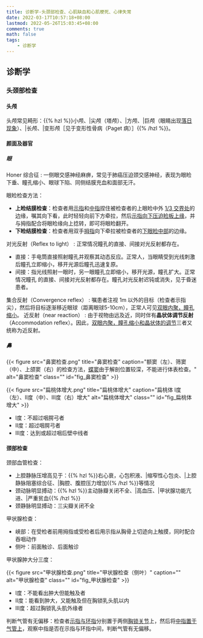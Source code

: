 ```yaml
---
title: 诊断学-头颈部检查、心肌缺血和心肌梗死、心律失常
date: 2022-03-17T10:57:18+08:00
lastmod: 2022-05-26T15:03:45+08:00
comments: true
math: false
tags:
    - 诊断学
---
```


## 诊断学

### 头颈部检查

#### 头颅

头颅常见畸形：{{% hzl %}}小颅、|尖颅（塔颅）、|方颅、|巨颅（眼睛出现<ins>落日现象</ins>）、|长颅、|变形颅［见于变形性骨病（Paget 病）］{{% /hzl %}}。

#### 颜面及器官

##### 眼

Honer 综合征
: 一侧眼交感神经麻痹，常见于肺癌压迫颈交感神经，表现为眼睑下垂、瞳孔缩小、眼球下陷、同侧结膜充血和面部无汗。

眼睑检查方法：

- **上睑结膜检查**：检查者用<ins>示指</ins>和<ins>中指</ins>捏住被检查者的上眼睑中外 <ins>1/3 交界处</ins>的边缘，嘱其向下看，此时轻轻向前下方牵拉，然后<ins>示指向下压迫睑板上缘</ins>，并与拇指配合将眼睑缘向上捻转，即可将眼睑翻开。
- **下睑结膜检查**：检查者用双手<ins>拇指</ins>向下牵拉被检查者的<ins>下眼睑中部</ins>的边缘。

对光反射（Reflex to light）
: 正常情况瞳孔的直接、间接对光反射都存在。

- 直接：手电筒直接照射瞳孔并观察其动态反应。正常人，当眼睛受到光线刺激后瞳孔立即缩小，移开光源后瞳孔迅速复原。
- 间接：指光线照射一眼时，另一眼瞳孔立即缩小，移开光源，瞳孔扩大。正常情况瞳孔 的直接、间接对光反射都存在。瞳孔对光反射迟钝或消失，见于昏迷患者。

集合反射（Convergence reflex）
: 嘱患者注视 1m 以外的目标（检查者示指尖），然后将目标逐渐移近眼球（距离眼球5-10cm），正常人可见<ins>双眼内聚，瞳孔缩小</ins>。
近反射（near reaction）
: 由于视物由远及近，同时伴有**晶状体调节反射**（Accommodation reflex）。因此，<ins>双眼内聚，瞳孔缩小和晶状体的调节</ins>三者又统称为近反射。

##### 鼻

{{< figure src="鼻窦检查.png" title="鼻窦检查" caption="额窦（左）、筛窦（中）、上颌窦（右）的检查方法，<ins>蝶窦</ins>由于解剖位置较深，不能进行体表检查。" alt="鼻窦检查" class="" id="fig_鼻窦检查" >}}

{{< figure src="扁桃体增大.png" title="扁桃体增大" caption="扁桃体 Ⅰ度（左）、Ⅱ度（中）、Ⅲ度（右）增大" alt="扁桃体增大" class="" id="fig_扁桃体增大" >}}

- Ⅰ度：不超过咽腭弓者
- Ⅱ度：超过咽腭弓者
- Ⅲ度：达到或超过咽后壁中线者

#### 颈部检查

颈部血管检查：

- 上腔静脉压增高见于：{{% hzl %}}右心衰，心包积液、|缩窄性心包炎、|上腔静脉阻塞综合征、|胸腔、腹腔压力增加{{% /hzl %}}等情况
- 颈动脉明显搏动：{{% hzl %}}主动脉瓣关闭不全、|高血压、|甲状腺功能亢进、|严重贫血{{% /hzl %}}
- 颈静脉明显搏动：三尖瓣关闭不全

甲状腺检查：

- 峡部：在受检者前用拇指或受检者后用示指从胸骨上切迹向上触摸，同时配合吞咽动作
- 侧叶：前面触诊、后面触诊

甲状腺肿大分三度：

{{< figure src="甲状腺检查.png" title="甲状腺检查（侧叶）" caption="" alt="甲状腺检查" class="" id="fig_甲状腺检查" >}}

- Ⅰ度：不能看出肿大但能触及者
- Ⅱ度：能看到肿大，又能触及但在胸锁乳头肌以内
- Ⅲ度：超过胸锁乳头肌外缘者

判断气管有无偏移：检查者<ins>示指与环指</ins>分别置于两侧<ins>胸锁关节</ins>上，然后将<ins>中指置于气管上</ins>，观察中指是否在示指与环指中间，判断气管有无偏移。
